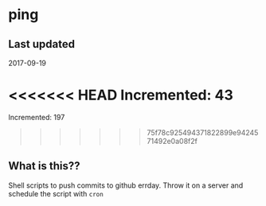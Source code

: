 # ping

## Last updated
2017-09-19

<<<<<<< HEAD
Incremented: 43
=======
Incremented: 197
>>>>>>> 75f78c925494371822899e9424571492e0a08f2f

## What is this?? 
Shell scripts to push commits to github errday. Throw it on a server and schedule the script with `cron`
